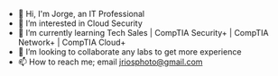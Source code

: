 - 👋 Hi, I'm Jorge, an IT Professional 
- 👀 I’m interested in Cloud Security 
- 🌱 I’m currently learning Tech Sales | CompTIA Security+ | CompTIA Network+ | CompTIA Cloud+
- 💞️ I’m looking to collaborate any labs to get more experience
- 📫 How to reach me; email jriosphoto@gmail.com

<!---
jriosphoto/jriosphoto is a ✨ special ✨ repository because its `README.md` (this file) appears on your GitHub profile.
You can click the Preview link to take a look at your changes.
--->
